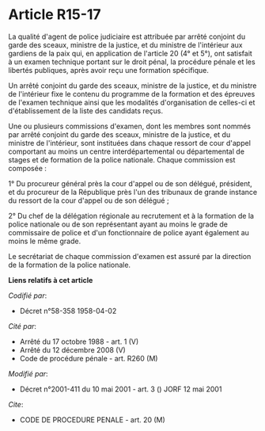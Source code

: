 # Article R15-17

La qualité d'agent de police judiciaire est attribuée par arrêté conjoint du garde des sceaux, ministre de la justice, et du
ministre de l'intérieur aux gardiens de la paix qui, en application de l'article 20 (4° et 5°), ont satisfait à un examen
technique portant sur le droit pénal, la procédure pénale et les libertés publiques, après avoir reçu une formation
spécifique.

Un arrêté conjoint du garde des sceaux, ministre de la justice, et du ministre de l'intérieur fixe le contenu du programme de
la formation et des épreuves de l'examen technique ainsi que les modalités d'organisation de celles-ci et d'établissement de
la liste des candidats reçus.

Une ou plusieurs commissions d'examen, dont les membres sont nommés par arrêté conjoint du garde des sceaux, ministre de la
justice, et du ministre de l'intérieur, sont instituées dans chaque ressort de cour d'appel comportant au moins un centre
interdépartemental ou départemental de stages et de formation de la police nationale. Chaque commission est composée :

1° Du procureur général près la cour d'appel ou de son délégué, président, et du procureur de la République près l'un des
tribunaux de grande instance du ressort de la cour d'appel ou de son délégué ;

2° Du chef de la délégation régionale au recrutement et à la formation de la police nationale ou de son représentant ayant au
moins le grade de commissaire de police et d'un fonctionnaire de police ayant également au moins le même grade.

Le secrétariat de chaque commission d'examen est assuré par la direction de la formation de la police nationale.

**Liens relatifs à cet article**

_Codifié par_:

  - Décret n°58-358 1958-04-02

_Cité par_:

  - Arrêté du 17 octobre 1988 - art. 1 (V)
  - Arrêté du 12 décembre 2008 (V)
  - Code de procédure pénale - art. R260 (M)

_Modifié par_:

  - Décret n°2001-411 du 10 mai 2001 - art. 3 () JORF 12 mai 2001

_Cite_:

  - CODE DE PROCEDURE PENALE - art. 20 (M)
